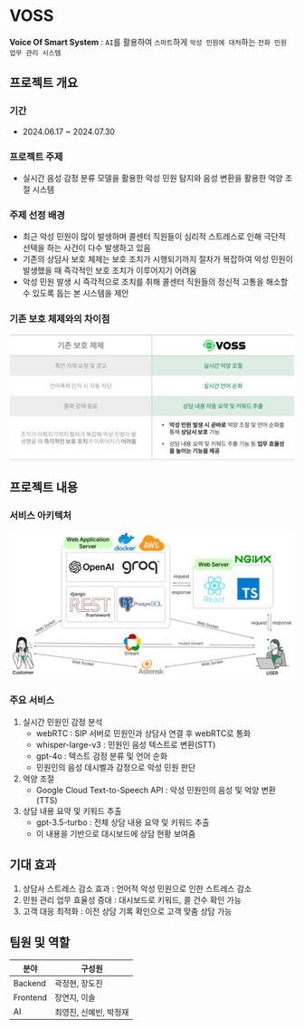 # VOSS
**Voice Of Smart System** : `AI`를 활용하여 `스마트`하게 `악성 민원에 대처`하는 `전화 민원 업무 관리 시스템`

## 프로젝트 개요

### 기간
- 2024.06.17 ~ 2024.07.30

### 프로젝트 주제
- 실시간 음성 감정 분류 모델을 활용한 악성 민원 탐지와 음성 변환을 활용한 억양 조절 시스템

### 주제 선정 배경
- 최근 악성 민원이 많이 발생하며 콜센터 직원들이 심리적 스트레스로 인해 극단적 선택을 하는 사건이 다수 발생하고 있음
- 기존의 상담사 보호 체제는 보호 조치가 시행되기까지 절차가 복잡하여 악성 민원이 발생했을 때 즉각적인 보호 조치가 이루어지기 어려움
- 악성 민원 발생 시 즉각적으로 조치를 취해 콜센터 직원들의 정신적 고통을 해소할 수 있도록 돕는 본 시스템을 제안

### 기존 보호 체제와의 차이점
![기존 보호 체제와의 차이점](images/compare.png)


## 프로젝트 내용

### 서비스 아키텍처
![서비스 아키텍처](images/architecture.png)

### 주요 서비스
1. 실시간 민원인 감정 분석
    - webRTC : SIP 서버로 민원인과 상담사 연결 후 webRTC로 통화
    - whisper-large-v3 : 민원인 음성 텍스트로 변환(STT)
    - gpt-4o : 텍스트 감정 분류 및 언어 순화
    - 민원인의 음성 데시벨과 감정으로 악성 민원 판단
2. 억양 조절
    - Google Cloud Text-to-Speech API : 악성 민원인의 음성 및 억양 변환(TTS)
3. 상담 내용 요약 및 키워드 추출
    - gpt-3.5-turbo : 전체 상담 내용 요약 및 키워드 추출
    - 이 내용을 기반으로 대시보드에 상담 현황 보여줌

## 기대 효과
1. 상담사 스트레스 감소 효과 : 언어적 악성 민원으로 인한 스트레스 감소
2. 민원 관리 업무 효율성 증대 : 대시보드로 키워드, 콜 건수 확인 가능
3. 고객 대응 최적화 : 이전 상담 기록 확인으로 고객 맞춤 상담 가능

## 팀원 및 역할

| 분야      | 구성원                |
|-----------|----------------------|
| Backend   | 곽정현, 장도진        |
| Frontend  | 장연지, 이솔          |
| AI        | 최영진, 신예빈, 박정재 |
